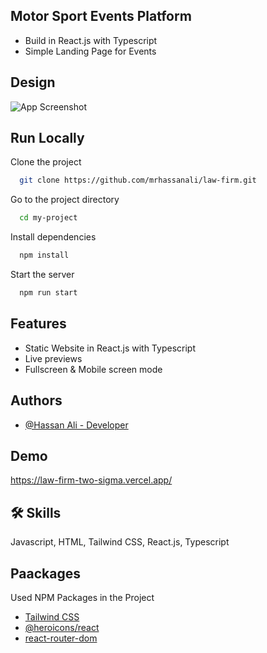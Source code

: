 ## Motor Sport Events Platform

- Build in React.js with Typescript
- Simple Landing Page for Events

## Design

![App Screenshot](https://mir-s3-cdn-cf.behance.net/project_modules/1400/4fd011190671699.65be9dd0a8884.jpg)

## Run Locally

Clone the project

```bash
  git clone https://github.com/mrhassanali/law-firm.git
```

Go to the project directory

```bash
  cd my-project
```

Install dependencies

```bash
  npm install
```

Start the server

```bash
  npm run start
```

## Features

- Static Website in React.js with Typescript
- Live previews
- Fullscreen & Mobile screen mode

## Authors

- [@Hassan Ali - Developer](https://www.github.com/mrhassanali)

## Demo

https://law-firm-two-sigma.vercel.app/

## 🛠 Skills

Javascript, HTML, Tailwind CSS, React.js, Typescript

## Paackages

Used NPM Packages in the Project

- [Tailwind CSS](https://tailwindcss.com/docs/installation)
- [@heroicons/react](https://www.npmjs.com/package/@heroicons/react)
- [react-router-dom](https://www.npmjs.com/package/react-router-dom)

